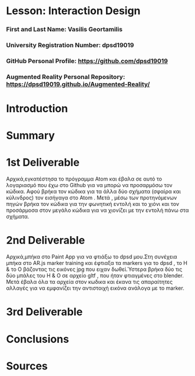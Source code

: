 # Lesson: Interaction Design

### First and Last Name: Vasilis Geortamilis
### University Registration Number: dpsd19019
### GitHub Personal Profile: https://github.com/dpsd19019 
### Augmented Reality Personal Repository: https://dpsd19019.github.io/Augmented-Reality/

# Introduction

# Summary


# 1st Deliverable
Αρχικά,εγκατέστησα το πρόγραμμα  Atom και έβαλα σε αυτό το λογαριασμό που έχω στο Github για να μπορώ να προσαρμόσω τον κώδικα. Αφού βρήκα τον κώδικα για τα άλλα δύο σχήματα (σφαίρα και κύλινδρος) τον εισήγαγα στο Atom . Μετά , μέσω των προτηνόμενων πηγών βρήκα τον κώδικα για την φωνητική εντολή και το χιόνι και τον προσάρμοσα στον μεγάλο κώδικα για να χιονίζει με την εντολή πάνω στα σχήματα.

# 2nd Deliverable
Αρχικά,μπήκα στο Paint App για να φτιάξω το dpsd μου.Στη συνέχεια μπήκα στο AR.js marker training και έφτιαξα τα markers για το dpsd , το H & το Ο βάζοντας τις εικόνες jpg που ειχαν δωθεί.Ύστερα βρήκα δύο τις δύο μπάλες του Η & Ο σε αρχείο gltf , που ήταν φτιαγμένες στο blender. Μετά έβαλα όλα τα αρχεία στον κωδικα και έκανα τις απαραίτητες αλλαγές για να εμφανίζει την αντιστοιχή εικόνα ανάλογα με το marker. 


# 3rd Deliverable 


# Conclusions


# Sources
